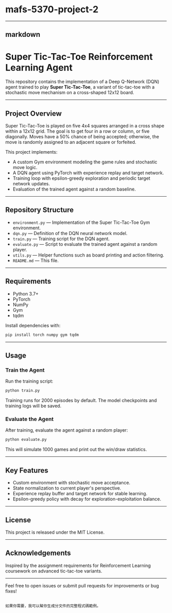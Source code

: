 # mafs-5370-project-2

---
## markdown
# Super Tic-Tac-Toe Reinforcement Learning Agent

This repository contains the implementation of a Deep Q-Network (DQN) agent trained to play **Super Tic-Tac-Toe**, a variant of tic-tac-toe with a stochastic move mechanism on a cross-shaped 12x12 board.

---

## Project Overview

Super Tic-Tac-Toe is played on five 4x4 squares arranged in a cross shape within a 12x12 grid. The goal is to get four in a row or column, or five diagonally. Moves have a 50% chance of being accepted; otherwise, the move is randomly assigned to an adjacent square or forfeited.

This project implements:

- A custom Gym environment modeling the game rules and stochastic move logic.
- A DQN agent using PyTorch with experience replay and target network.
- Training loop with epsilon-greedy exploration and periodic target network updates.
- Evaluation of the trained agent against a random baseline.

---

## Repository Structure

- `environment.py` — Implementation of the Super Tic-Tac-Toe Gym environment.
- `dqn.py` — Definition of the DQN neural network model.
- `train.py` — Training script for the DQN agent.
- `evaluate.py` — Script to evaluate the trained agent against a random player.
- `utils.py` — Helper functions such as board printing and action filtering.
- `README.md` — This file.

---

## Requirements

- Python 3.7+
- PyTorch
- NumPy
- Gym
- tqdm

Install dependencies with:

```bash
pip install torch numpy gym tqdm
```

---

## Usage

### Train the Agent

Run the training script:

```bash
python train.py
```

Training runs for 2000 episodes by default. The model checkpoints and training logs will be saved.

### Evaluate the Agent

After training, evaluate the agent against a random player:

```bash
python evaluate.py
```

This will simulate 1000 games and print out the win/draw statistics.

---

## Key Features

- Custom environment with stochastic move acceptance.
- State normalization to current player's perspective.
- Experience replay buffer and target network for stable learning.
- Epsilon-greedy policy with decay for exploration-exploitation balance.

---

## License

This project is released under the MIT License.

---

## Acknowledgements

Inspired by the assignment requirements for Reinforcement Learning coursework on advanced tic-tac-toe variants.

---

Feel free to open issues or submit pull requests for improvements or bug fixes!
```
  
如果你需要，我可以幫你生成分文件的完整程式碼範例。
